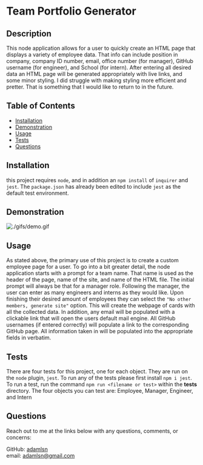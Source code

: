 
  # Team Portfolio Generator

  

  ## Description
  
  This node application allows for a user to quickly create an HTML page that displays a variety of employee data. That info can include position in company, company ID number, email, office number (for manager), GitHub username (for engineer), and School (for intern). After entering all desired data an HTML page will be generated appropriately with live links, and some minor styling. I did struggle with making styling more efficient and pretter. That is something that I would like to return to in the future.

  ## Table of Contents
  
  * [Installation](#installation)
  * [Demonstration](#demonstration)
  * [Usage](#usage)
  * [Tests](#tests)
  * [Questions](#questions)
  
  ## Installation
  
  this project requires `node`, and in addition an `npm install` of `inquirer` and `jest`. The `package.json` has already been edited to include `jest` as the default test environment.

  ## Demonstration

  ![./gifs/demo.gif](./gifs/demo.gif)

  ## Usage
  
  As stated above, the primary use of this project is to create a custom employee page for a user. To go into a bit greater detail, the node application starts with a prompt for a team name. That name is used as the header of the page, name of the site, and name of the HTML file. The initial prompt will always be that for a manager role. Following the manager, the user can enter as many engineers and interns as they would like. Upon finishing their desired amount of employees they can select the `"No other members, generate site"` option. This will create the webpage of cards with all the collected data. In addition, any email will be populated with a clickable link that will open the users default mail engine. All GitHub usernames (if entered correctly) will populate a link to the corresponding GitHub page. All information taken in will be populated into the appropriate fields in verbatim.

  ## Tests
  
  There are four tests for this project, one for each object. They are run on the `node` plugin, `jest`. To run any of the tests please first install `npm i jest`. To run a test, run the command `npm run <filename or test>` within the __tests__ directory. The four objects you can test are: Employee, Manager, Engineer, and Intern

  ## Questions
  
  Reach out to me at the links below with any questions, comments, or concerns:

  GitHub: [adamlsn](https://github.com/adamlsn)</br>
  email: [adamlsn@gmail.com](mailto:adamlsn@gmail.com)
  